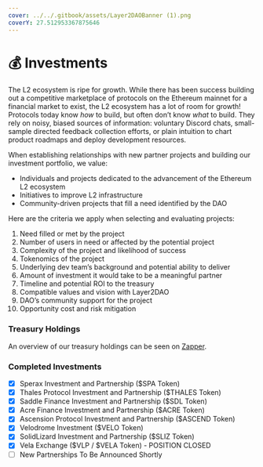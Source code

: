 ```yaml
---
cover: ../../.gitbook/assets/Layer2DAOBanner (1).png
coverY: 27.512953367875646
---
```


# 💰 Investments

The L2 ecosystem is ripe for growth. While there has been success building out a competitive marketplace of protocols on the Ethereum mainnet for a financial market to exist, the L2 ecosystem has a lot of room for growth! Protocols today know _how_ to build, but often don’t know _what_ to build. They rely on noisy, biased sources of information: voluntary Discord chats, small-sample directed feedback collection efforts, or plain intuition to chart product roadmaps and deploy development resources.

When establishing relationships with new partner projects and building our investment portfolio, we value:

* Individuals and projects dedicated to the advancement of the Ethereum L2 ecosystem
* Initiatives to improve L2 infrastructure
* Community-driven projects that fill a need identified by the DAO

Here are the criteria we apply when selecting and evaluating projects:

1. Need filled or met by the project
2. Number of users in need or affected by the potential project
3. Complexity of the project and likelihood of success
4. Tokenomics of the project
5. Underlying dev team’s background and potential ability to deliver
6. Amount of investment it would take to be a meaningful partner
7. Timeline and potential ROI to the treasury
8. Compatible values and vision with Layer2DAO
9. DAO’s community support for the project
10. Opportunity cost and risk mitigation

### Treasury Holdings

An overview of our treasury holdings can be seen on [Zapper](https://zapper.xyz/bundle/0x7e513bc17073a12bccf1e3dc117c29447f702492%2C0x79ff559431891cfa36fa1e7589c845f2b8831201%2Ceth.layer2dao.org%2C0x5318f07a3a20a2f8bb0ddf14f1dd58c517a76508%2C0xaf5a0068f5465260a1a88a6264d0dce4469609cf?label=L2DAO\&id=0xd7c992910c4d21e21866eb7ed70630f910712d33\&addresses=0x7e513bc17073a12bccf1e3dc117c29447f702492%2C0x79ff559431891cfa36fa1e7589c845f2b8831201%2Ceth.layer2dao.org%2C0x5318f07a3a20a2f8bb0ddf14f1dd58c517a76508%2C0xaf5a0068f5465260a1a88a6264d0dce4469609cf\&tab=dashboard).

### Completed Investments

* [x] Sperax Investment and Partnership ($SPA Token)
* [x] Thales Protocol Investment and Partnership ($THALES Token)
* [x] Saddle Finance Investment and Partnership ($SDL Token)
* [x] Acre Finance Investment and Partnership ($ACRE Token)
* [x] Ascension Protocol Investment and Partnership ($ASCEND Token)
* [x] Velodrome Investment ($VELO Token)
* [x] SolidLizard Investment and Partnership ($SLIZ Token)
* [x] Vela Exchange ($VLP / $VELA Token) - POSITION CLOSED
* [ ] New Partnerships To Be Announced Shortly
